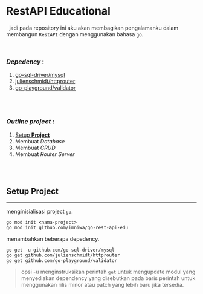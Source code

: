 # **RestAPI Educational**
&nbsp; jadi pada repository ini aku akan membagikan pengalamanku dalam membangun `RestAPI` dengan menggunakan bahasa `go`.

<br>

### *Depedency* :
1. [go-sql-driver/mysql](https://github.com/go-sql-driver/mysql)
2. [julienschmidt/httprouter](https://github.com/julienschmidt/httprouter)
3. [go-playground/validator](https://github.com/go-playground/validator)

<br>
<br>

### *Outline project* :
 1. [Setup **Project**](#setup-project)
 2. Membuat _Database_
 3. Membuat _CRUD_
 4. Membuat _Router Server_

<br>
<br>

## **Setup Project**
---
menginisialisasi project `go`.

```
go mod init <nama-project>
go mod init github.com/imniwa/go-rest-api-edu
```

menambahkan beberapa depedency.
```
go get -u github.com/go-sql-driver/mysql
go get github.com/julienschmidt/httprouter
go get github.com/go-playground/validator
```
> opsi -u menginstruksikan perintah `get` untuk mengupdate modul yang menyediakan dependency yang disebutkan pada baris perintah untuk menggunakan rilis minor atau patch yang lebih baru jika tersedia.



